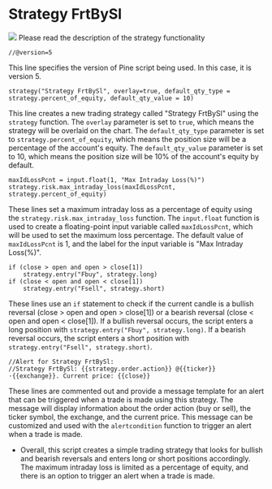 # Strategy FrtBySl 
![](https://user-images.githubusercontent.com/82644207/235460263-ff4d6189-b676-4b5a-90bb-55746aedec0e.png)
Please read the description of the strategy functionality
```
//@version=5
```

This line specifies the version of Pine script being used. In this case, it is version 5.

```
strategy("Strategy FrtBySl", overlay=true, default_qty_type = strategy.percent_of_equity, default_qty_value = 10)
```

This line creates a new trading strategy called "Strategy FrtBySl" using the `strategy` function. The `overlay` parameter is set to `true`, which means the strategy will be overlaid on the chart. The `default_qty_type` parameter is set to `strategy.percent_of_equity`, which means the position size will be a percentage of the account's equity. The `default_qty_value` parameter is set to 10, which means the position size will be 10% of the account's equity by default.

```
maxIdLossPcnt = input.float(1, "Max Intraday Loss(%)")
strategy.risk.max_intraday_loss(maxIdLossPcnt, strategy.percent_of_equity)
```

These lines set a maximum intraday loss as a percentage of equity using the `strategy.risk.max_intraday_loss` function. The `input.float` function is used to create a floating-point input variable called `maxIdLossPcnt`, which will be used to set the maximum loss percentage. The default value of `maxIdLossPcnt` is 1, and the label for the input variable is "Max Intraday Loss(%)". 

```
if (close > open and open > close[1])
	strategy.entry("Fbuy", strategy.long)
if (close < open and open < close[1])
	strategy.entry("Fsell", strategy.short)
```

These lines use an `if` statement to check if the current candle is a bullish reversal (close > open and open > close[1]) or a bearish reversal (close < open and open < close[1]). If a bullish reversal occurs, the script enters a long position with `strategy.entry("Fbuy", strategy.long)`. If a bearish reversal occurs, the script enters a short position with `strategy.entry("Fsell", strategy.short)`.

```
//Alert for Strategy FrtBySl:
//Strategy FrtBySl: {{strategy.order.action}} @{{ticker}}·{{exchange}}. Current price: {{close}}
```

These lines are commented out and provide a message template for an alert that can be triggered when a trade is made using this strategy. The message will display information about the order action (buy or sell), the ticker symbol, the exchange, and the current price. This message can be customized and used with the `alertcondition` function to trigger an alert when a trade is made.

- Overall, this script creates a simple trading strategy that looks for bullish and bearish reversals and enters long or short positions accordingly. The maximum intraday loss is limited as a percentage of equity, and there is an option to trigger an alert when a trade is made.

